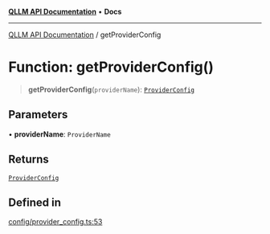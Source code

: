 [**QLLM API Documentation**](../README.md) • **Docs**

***

[QLLM API Documentation](../README.md) / getProviderConfig

# Function: getProviderConfig()

> **getProviderConfig**(`providerName`): [`ProviderConfig`](../interfaces/ProviderConfig.md)

## Parameters

• **providerName**: `ProviderName`

## Returns

[`ProviderConfig`](../interfaces/ProviderConfig.md)

## Defined in

[config/provider\_config.ts:53](https://github.com/YatchiYa/qllm/blob/c17ead74a8e7150bea6cf408fa2b104235926e7e/packages/qllm-lib/src/config/provider_config.ts#L53)
